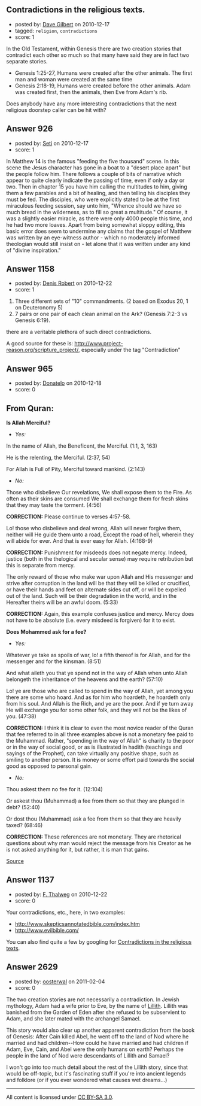 ## Contradictions in the religious texts.

- posted by: [Dave Gilbert](https://stackexchange.com/users/-1/238-dave-gilbert) on 2010-12-17
- tagged: `religion`, `contradictions`
- score: 1

In the Old Testament, within Genesis there are two creation stories that contradict each other so much so that many have said they are in fact two separate stories.

 - Genesis 1:25-27, Humans were created after the other animals. The first man and woman were created at the same time 
 - Genesis 2:18-19, Humans were created before the other animals. Adam was created first, then the animals, then Eve from Adam's rib.

Does anybody have any more interesting contradictions that the next religious doorstep caller can be hit with? 


## Answer 926

- posted by: [Seti](https://stackexchange.com/users/-1/247-seti) on 2010-12-17
- score: 1

In Matthew 14 is the famous "feeding the five thousand" scene. In this scene the Jesus character has gone in a boat to a "desert place apart" but the people follow him. There follows a couple of bits of narrative which appear to quite clearly indicate the passing of time, even if only a day or two. Then in chapter 15 you have him calling the multitudes to him, giving them a few parables and a bit of healing, and then telling his disciples they must be fed. The disciples, who were explicitly stated to be at the first miraculous feeding session, say unto him, "Whence should we have so much bread in the wilderness, as to fill so great a multitude." Of course, it was a slightly easier miracle, as there were only 4000 people this time, and he had two more loaves. 
Apart from being somewhat sloppy editing, this basic error does seem to undermine any claims that the gospel of Matthew was written by an eye-witness author - which no moderately informed theologian would still insist on - let alone that it was written under any kind of "divine inspiration."


## Answer 1158

- posted by: [Denis Robert](https://stackexchange.com/users/-1/122-denis-robert) on 2010-12-22
- score: 1

1. Three different sets of "10" commandments. (2 based on Exodus 20, 1 on Deuteronomy 5)
2. 7 pairs or one pair of each clean animal on the Ark? (Genesis 7:2-3 vs Genesis 6:19).

there are a veritable plethora of such direct contradictions. 

A good source for these is: http://www.project-reason.org/scripture_project/, especially under the tag "Contradiction"




## Answer 965

- posted by: [Donatelo](https://stackexchange.com/users/-1/196-donatelo) on 2010-12-18
- score: 0

<h2>From Quran:</h2>

<p><strong>Is Allah Merciful?</strong></p>

<ul>
<li><em>Yes:</em></li>
</ul>

<p>In the name of Allah, the Beneficent, the Merciful. (1:1, 3, 163)</p>

<p>He is the relenting, the Merciful. (2:37, 54)</p>

<p>For Allah is Full of Pity, Merciful toward mankind. (2:143)</p>

<ul>
<li><em>No:</em> </li>
</ul>

<p>Those who disbelieve Our revelations, We shall expose them to the Fire. As often as their skins are consumed We shall exchange them for fresh skins that they may taste the torment. (4:56)</p>

<p><strong>CORRECTION:</strong> Please continue to verses 4:57-58.</p>

<p>Lo! those who disbelieve and deal wrong, Allah will never forgive them, neither will He guide them unto a road, Except the road of hell, wherein they will abide for ever. And that is ever easy for Allah. (4:168-9)</p>

<p><strong>CORRECTION:</strong> Punishment for misdeeds does not negate mercy. Indeed, justice (both in the thelogical and secular sense) may require retribution but this is separate from mercy.</p>

<p>The only reward of those who make war upon Allah and His messenger and strive after corruption in the land will be that they will be killed or crucified, or have their hands and feet on alternate sides cut off, or will be expelled out of the land. Such will be their degradation in the world, and in the Hereafter theirs will be an awful doom. (5:33)</p>

<p><strong>CORRECTION:</strong> Again, this example confuses justice and mercy. Mercy does not have to be absolute (i.e. every misdeed is forgiven) for it to exist.</p>

<p><strong>Does Mohammed ask for a fee?</strong></p>

<ul>
<li><em>Yes:</em></li>
</ul>

<p>Whatever ye take as spoils of war, lo! a fifth thereof is for Allah, and for the messenger and 
for the kinsman. (8:51)</p>

<p>And what aileth you that ye spend not in the way of Allah when unto Allah belongeth the inheritance of the heavens and the earth? (57:10)</p>

<p>Lo! ye are those who are called to spend in the way of Allah, yet among you there are some who hoard. And as for him who hoardeth, he hoardeth only from his soul. And Allah is the Rich, and ye are the poor. And if ye turn away He will exchange you for some other folk, and they will not be the likes of you. (47:38)</p>

<p><strong>CORRECTION:</strong> I think it is clear to even the most novice reader of the Quran that fee referred to in all three examples above is not a monetary fee paid to the Muhammad. Rather, "spending in the way of Allah" is charity to the poor or in the way of social good, or as is illustrated in hadith (teachings and sayings of the Prophet), can take virtually any positive shape, such as smiling to another person. It is money or some effort paid towards the social good as opposed to personal gain.</p>

<ul>
<li><em>No:</em></li>
</ul>

<p>Thou askest them no fee for it. (12:104)</p>

<p>Or askest thou (Muhammad) a fee from them so that they are plunged in debt? (52:40)</p>

<p>Or dost thou (Muhammad) ask a fee from them so that they are heavily taxed? (68:46)</p>

<p><strong>CORRECTION:</strong> These references are not monetary. They are rhetorical questions about why man would reject the message from his Creator as he is not asked anything for it, but rather, it is man that gains.</p>

<p><a href="http://skepticsannotatedbible.com/quran/contra/by_name.html" rel="nofollow">Source</a> </p>



## Answer 1137

- posted by: [F. Thalweg](https://stackexchange.com/users/-1/297-f-thalweg) on 2010-12-22
- score: 0

Your contradictions, etc., here, in two examples:

* http://www.skepticsannotatedbible.com/index.htm
* http://www.evilbible.com/

You can also find quite a few by googling for [Contradictions in the religious texts](http://www.google.com/search?q=Contradictions+in+the+religious+texts).



## Answer 2629

- posted by: [oosterwal](https://stackexchange.com/users/-1/891-oosterwal) on 2011-02-04
- score: 0

<p>The two creation stories are not necessarily a contradiction.  In Jewish mythology, Adam had a wife prior to Eve, by the name of <a href="http://en.wikipedia.org/wiki/Lillith" rel="nofollow">Lillith</a>.  Lillith was banished from the Garden of Eden after she refused to be subservient to Adam, and she later mated with the archangel Samael.</p>

<p>This story would also clear up another apparent contradiction from the book of Genesis:  After Cain killed Abel, he went off to the land of Nod where he married and had children--How could he have married and had children if Adam, Eve, Cain, and Abel were the only humans on earth?  Perhaps the people in the land of Nod were descendants of Lillith and Samael?</p>

<p>I won't go into too much detail about the rest of the Lillith story, since that would be off-topic, but it's fascinating stuff if you're into ancient legends and folklore (or if you ever wondered what causes wet dreams...)</p>




---

All content is licensed under [CC BY-SA 3.0](https://creativecommons.org/licenses/by-sa/3.0/).
